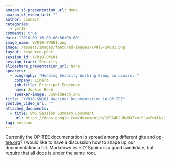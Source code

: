 ```yaml
---
amazon_s3_presentation_url: None
amazon_s3_video_url: ""
author: connect
categories:
  - yvr18
comments: true
date: "2018-09-16 09:00:00+00:00"
image_name: YVR18-SWG01.png
image: /assets/images/featured-images/YVR18-SWG01.png
layout: resource-post
session_id: YVR18-SWG01
session_track: Security
slideshare_presentation_url: None
speakers:
  - biography: "Heading Security Working Group in Linaro. "
    company: Linaro
    job-title: Principal Engineer
    name: Joakim Bech
    speaker-image: JoakimBech.JPG
title: "YVR18-SWG01 Hacking: Documentation in OP-TEE"
youtube_video_url: ""
attached_documents:
  - title: SWG Session Summary Document
    url: https://docs.google.com/document/d/10EG4h2UNsUXZxntFLwsPwXLNzSfmgMsHXU4y2MYKmH8/
tag: session
---
```


Currently the OP-TEE documentation is spread among different gits and [op-tee.org](https://www.op-tee.org)? I would like to have a discussion how to shape up our documentation a bit.
Markdown vs rst?
Sphinx is a good candidate, but require that all docs is under the same root.
